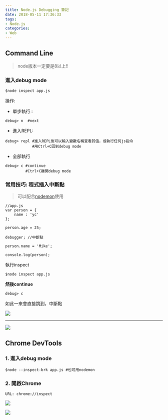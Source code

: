 ```yaml
---
title: Node.js Debugging 筆記
date: 2018-05-11 17:36:33
tags: 
- Node.js
categories:
- Web
---
```




## Command Line

> node版本一定要是8以上!!

### 進入debug mode
```
$node inspect app.js
```

操作:

* 單步執行 :
```
debug> n  #next
```
* 進入REPL: 
```
debug> repl #進入REPL後可以輸入變數名稱查看其值，或執行任何js指令
            #用Ctrl+C回到debug mode
```
* 全部執行
```
debug> c #continue
         #Ctrl+C離開debug mode
```
### 常用技巧: 程式插入中斷點
<!-- more -->
>可以配合[nodemon](https://www.npmjs.com/package/nodemon)使用

```js=
//app.js
var person = {
    name : 'yc'
};

person.age = 25;

debugger; //中斷點

person.name = 'Mike';

console.log(person);
```

執行inspect

```
$node inspect app.js
```
**然後continue**

```
debug> c
```

如此一來會直接跳到，中斷點

![](https://i.imgur.com/7EuGPO0.png)




---

![](https://i.imgur.com/DoSmKk3.png)
## Chrome DevTools 
### 1. 進入debug mode
```
$node --inspect-brk app.js #也可用nodemon
```

### 2. 開啟Chrome
```
URL: chrome://inspect
```

![](https://i.imgur.com/CFbCyXA.png)

![](https://i.imgur.com/CjcKNox.png)


